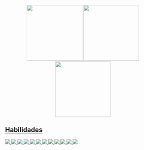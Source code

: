 <div align="center">
  <a href="https://github.com/ySKELLETONX">
  <img height="180em" src="https://github-readme-stats.vercel.app/api?username=ySKELLETONX&theme=dracula&show_icons=true&hide_border=false&count_private=true"/>
  <img height="180em" src="https://github-readme-streak-stats.herokuapp.com/?user=ySKELLETONX&theme=dracula&hide_border=true"/>
  <img height="180em" src="https://github-readme-stats.vercel.app/api/top-langs/?username=ySKELLETONX&theme=dracula&show_icons=true&hide_border=true&layout=compact"/>
</div>

## Habilidades

<div class="inline-block">
    <img src="https://img.shields.io/badge/C%23-239120?style=for-the-badge&logo=c-sharp&logoColor=white">
    <img src="https://img.shields.io/badge/.NET-5C2D91?style=for-the-badge&logo=.net&logoColor=white">
    <img src="https://img.shields.io/badge/PHP-777BB4?style=for-the-badge&logo=php&logoColor=white">
    <img src="https://img.shields.io/badge/JavaScript-323330?style=for-the-badge&logo=javascript&logoColor=F7DF1E">
    <img src="https://img.shields.io/badge/Node.js-43853D?style=for-the-badge&logo=node.js&logoColor=white">
    <img src="https://img.shields.io/badge/HTML-239120?style=for-the-badge&logo=html5&logoColor=white">
    <img src="https://img.shields.io/badge/CSS-239120?&style=for-the-badge&logo=css3&logoColor=white">
    <img src="https://img.shields.io/badge/Bootstrap-563D7C?style=for-the-badge&logo=bootstrap&logoColor=white">
    <img src="https://img.shields.io/badge/MySQL-00000F?style=for-the-badge&logo=mysql&logoColor=white">
    <img src="https://img.shields.io/badge/PostgreSQL-316192?style=for-the-badge&logo=postgresql&logoColor=white">
    <img src="https://img.shields.io/badge/Java-ED8B00?style=for-the-badge&logo=java&logoColor=white">
    <img src="https://img.shields.io/badge/Microsoft_Azure-0089D6?style=for-the-badge&logo=microsoft-azure&logoColor=white">
</div>
